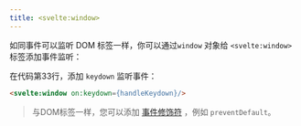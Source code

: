 ```yaml
---
title: <svelte:window>
---
```


如同事件可以监听 DOM 标签一样，你可以通过`window` 对象给 `<svelte:window>`标签添加事件监听：

在代码第33行，添加 `keydown` 监听事件：

```html
<svelte:window on:keydown={handleKeydown}/>
```

> 与DOM标签一样，您可以添加 [事件修饰符](tutorial/event-modifiers) ，例如 `preventDefault`。
